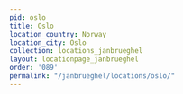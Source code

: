 ```yaml
---
pid: oslo
title: Oslo
location_country: Norway
location_city: Oslo
collection: locations_janbrueghel
layout: locationpage_janbrueghel
order: '089'
permalink: "/janbrueghel/locations/oslo/"
---
```


